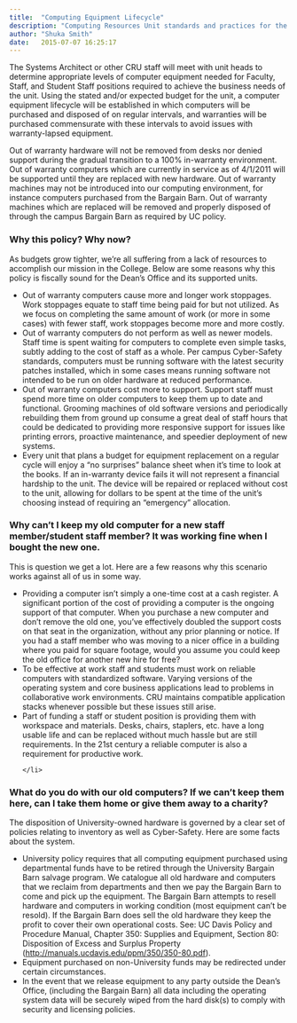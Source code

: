 ```yaml
---
title:  "Computing Equipment Lifecycle"
description: "Computing Resources Unit standards and practices for the life-cycles of computers, printers, and mobile devices."
author: "Shuka Smith"
date:   2015-07-07 16:25:17
---
```


<p>
The Systems Architect or other CRU staff will meet with unit heads to determine appropriate levels of computer equipment needed for Faculty, Staff, and Student Staff positions required to achieve the business needs of the unit. Using the stated and/or expected budget for the unit, a computer equipment lifecycle will be established in which computers will be purchased and disposed of on regular intervals, and warranties will be purchased commensurate with these intervals to avoid issues with warranty-lapsed equipment.
</p>
<p>Out of warranty hardware will not be removed from desks nor denied support during the gradual transition to a 100% in-warranty environment. Out of warranty computers which are currently in service as of 4/1/2011 will be supported until they are replaced with new hardware. Out of warranty machines may not be introduced into our computing environment, for instance computers purchased from the Bargain Barn. Out of warranty machines which are replaced will be removed and properly disposed of through the campus Bargain Barn as required by UC policy.
</p>

<h3>Why this policy? Why now?</h3>
<p>As budgets grow tighter, we’re all suffering from a lack of resources to accomplish our mission in the College. Below are some reasons why this policy is fiscally sound for the Dean’s Office and its supported units.</p>
<ul>
    <li>Out of warranty computers cause more and longer work stoppages. Work stoppages equate to staff time being paid for but not utilized. As we focus on completing the same amount of work (or more in some cases) with fewer staff, work stoppages become more and more costly.</li>
    <li>Out of warranty computers do not perform as well as newer models. Staff time is spent waiting for computers to complete even simple tasks, subtly adding to the cost of staff as a whole. Per campus Cyber-Safety standards, computers must be running software with the latest security patches installed, which in some cases means running software not intended to be run on older hardware at reduced performance.</li>
    <li>Out of warranty computers cost more to support. Support staff must spend more time on older computers to keep them up to date and functional. Grooming machines of old software versions and periodically rebuilding them from ground up consume a great deal of staff hours that could be dedicated to providing more responsive support for issues like printing errors, proactive maintenance, and speedier deployment of new systems.</li>
    <li>Every unit that plans a budget for equipment replacement on a regular cycle will enjoy a “no surprises” balance sheet when it’s time to look at the books. If an in-warranty device fails it will not represent a financial hardship to the unit. The device will be repaired or replaced without cost to the unit, allowing for dollars to be spent at the time of the unit’s choosing instead of requiring an “emergency” allocation.
    </li>
</ul>
<h3>Why can’t I keep my old computer for a new staff member/student staff member? It was working fine when I bought the new one.</h3>
<p>This is question we get a lot. Here are a few reasons why this scenario works against all of us in some way.</p>
<ul>
    <li>Providing a computer isn’t simply a one-time cost at a cash register. A significant portion of the cost of providing a computer is the ongoing support of that computer. When you purchase a new computer and don’t remove the old one, you’ve effectively doubled the support costs on that seat in the organization, without any prior planning or notice. If you had a staff member who was moving to a nicer office in a building where you paid for square footage, would you assume you could keep the old office for another new hire for free?</li>
    <li>To be effective at work staff and students must work on reliable computers with standardized software. Varying versions of the operating system and core business applications lead to problems in collaborative work environments. CRU maintains compatible application stacks whenever possible but these issues still arise.</li>
    <li>Part of funding a staff or student position is providing them with workspace and materials. Desks, chairs, staplers, etc. have a long usable life and can be replaced without much hassle but are still requirements. In the 21st century a reliable computer is also a requirement for productive work.

    </li>
</ul>
<h3>What do you do with our old computers? If we can’t keep them here, can I take them home or give them away to a charity?</h3>
<p>The disposition of University-owned hardware is governed by a clear set of policies relating to inventory as well as Cyber-Safety. Here are some facts about the system.</p>
<ul>
    <li>University policy requires that all computing equipment purchased using departmental funds have to be retired through the University Bargain Barn salvage program. We catalogue all old hardware and computers that we reclaim from departments and then we pay the Bargain Barn to come and pick up the equipment. The Bargain Barn attempts to resell hardware and computers in working condition (most equipment can’t be resold). If the Bargain Barn does sell the old hardware they keep the profit to cover their own operational costs. See: UC Davis Policy and Procedure Manual, Chapter 350: Supplies and Equipment, Section 80: Disposition of Excess and Surplus Property (<a class="external-link" href="http://manuals.ucdavis.edu/ppm/350/350-80.pdf">http://manuals.ucdavis.edu/ppm/350/350-80.pdf</a>).</li>
    <li>Equipment purchased on non-University funds may be redirected under certain circumstances.</li>
    <li>In the event that we release equipment to any party outside the Dean’s Office, (including the Bargain Barn) all data including the operating system data will be securely wiped from the hard disk(s) to comply with security and licensing policies.</li>
</ul>
